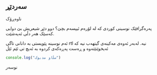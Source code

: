 ## سەردێڕ
ناوەڕۆک

پەرەگرافێک نوسینی کوردی کە لە لۆرەم ئیپسەم بچێ؟ دوو دێڕ شیعریش بێ دوایی کەسێک هەر دڵی ئەیەشێت.

ئەم نوسینە پێویستی بە دانانی تاگی rtl نیە. لەبەر ئەوەی مەکینەی گیتهەب نیە کە ئەیخوێنێتەوە و ڕەست پەڕەکەی کردوە بە ئەیچ تی ئێم ئێڵ

```js
console.log("سڵاو مدبوک")
```

نوسەر